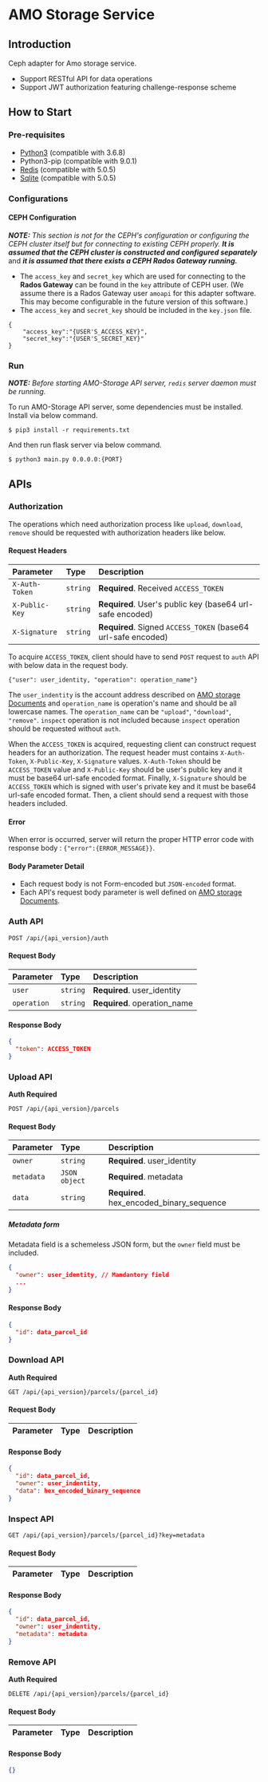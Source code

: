 # AMO Storage Service

## Introduction
Ceph adapter for Amo storage service.
- Support RESTful API for data operations
- Support JWT authorization featuring challenge-response scheme


## How to Start
### Pre-requisites
- [Python3](https://www.python.org/downloads/release/python-368/) (compatible with 3.6.8)
- Python3-pip (compatible with 9.0.1)
- [Redis](https://redis.io/download) (compatible with 5.0.5)
- [Sqlite](https://www.sqlite.org/download.html) (compatible with 5.0.5)
	

### Configurations

#### CEPH Configuration
***NOTE:*** *This section is not for the CEPH's configuration or configuring the CEPH cluster itself but for connecting to existing CEPH properly.* 
***It is assumed that the CEPH cluster is constructed and configured separately*** and
***it is assumed that there exists a CEPH Rados Gateway running.***

- The `access_key` and `secret_key` which are used for connecting to the **Rados Gateway** can be found in the `key` attribute of CEPH user.
(We assume there is a Rados Gateway user `amoapi` for this adapter software. This may become configurable in the future version of this software.)
- The `access_key` and `secret_key` should be included in the `key.json` file.
```son
{
    "access_key":"{USER'S_ACCESS_KEY}",
    "secret_key":"{USER'S_SECRET_KEY}"
}
```

### Run
***NOTE:*** *Before starting AMO-Storage API server, `redis` server daemon must be running.*

To run AMO-Storage API server, some dependencies must be installed. Install via below command.
```shell
$ pip3 install -r requirements.txt
```

And then run flask server via below command.
```shell
$ python3 main.py 0.0.0.0:{PORT}
```

## APIs
### Authorization
The operations which need authorization process like `upload`, `download`, `remove` should be requested with authorization headers like below. 

#### Request Headers
| Parameter | Type | Description |
| :--- | :--- | :--- |
| `X-Auth-Token` | `string` | **Required**. Received `ACCESS_TOKEN` |
| `X-Public-Key` | `string` | **Required**. User's public key (base64 url-safe encoded) |
| `X-Signature` | `string` | **Required**. Signed `ACCESS_TOKEN` (base64 url-safe encoded) |


To acquire `ACCESS_TOKEN`, client should have to send `POST` request to `auth` API with below data in the request body. 
```
{"user": user_identity, "operation": operation_name"}
```
The `user_indentity` is the account address described on [AMO storage Documents](https://github.com/amolabs/docs/blob/master/storage.md) and `operation_name` is operation's name and should be all lowercase names. The `operation_name` can be `"upload"`, `"download"`, `"remove"`. `inspect` operation is not included because `inspect` operation should be requested without `auth`. 

When the `ACCESS_TOKEN` is acquired, requesting client can construct request headers for an authorization. The request header must contains `X-Auth-Token`, `X-Public-Key`, `X-Signature` values. `X-Auth-Token` should be `ACCESS_TOKEN` value and `X-Public-Key` should be user's public key and it must be base64 url-safe encoded format. Finally, `X-Signature` should be `ACCESS_TOKEN` which is signed with user's private key and it must be base64 url-safe encoded format. Then, a client should send a request with those headers included.


#### Error 
When error is occurred, server will return the proper HTTP error code with response body : `{"error":{ERROR_MESSAGE}}`.

#### Body Parameter Detail
* Each request body is not Form-encoded but `JSON-encoded` format.
* Each API's request body parameter is well defined on [AMO storage Documents](https://github.com/amolabs/docs/blob/master/storage.md).

### Auth API
```http
POST /api/{api_version}/auth
```
#### Request Body

| Parameter | Type | Description |
| :--- | :--- | :--- |
| `user` | `string` | **Required**. user_identity |
| `operation` | `string` | **Required**. operation_name |

#### Response Body

```json
{
  "token": ACCESS_TOKEN
}
```


### Upload API
**Auth Required**
```http
POST /api/{api_version}/parcels
```
#### Request Body

| Parameter | Type | Description |
| :--- | :--- | :--- |
| `owner` | `string` | **Required**. user_identity |
| `metadata` | `JSON object` | **Required**. metadata |
| `data` | `string` | **Required**. hex_encoded_binary_sequence |

##### Metadata form
Metadata field is a schemeless JSON form, but the `owner` field must be included.
```json
{
  "owner": user_identity, // Mandantory field
  ...
}
```

#### Response Body
```json
{
  "id": data_parcel_id
}
```

### Download API
**Auth Required**
```http
GET /api/{api_version}/parcels/{parcel_id}
```
#### Request Body
| Parameter | Type | Description |
| :--- | :--- | :--- |

#### Response Body
```json
{
  "id": data_parcel_id,
  "owner": user_indentity,
  "data": hex_encoded_binary_sequence
}
```

### Inspect API
```http
GET /api/{api_version}/parcels/{parcel_id}?key=metadata
```
#### Request Body
| Parameter | Type | Description |
| :--- | :--- | :--- |

#### Response Body
```json
{
  "id": data_parcel_id,
  "owner": user_indentity,
  "metadata": metadata
}
```

### Remove API
**Auth Required**
```http
DELETE /api/{api_version}/parcels/{parcel_id}
```
#### Request Body
| Parameter | Type | Description |
| :--- | :--- | :--- |

#### Response Body
```json
{}
```
